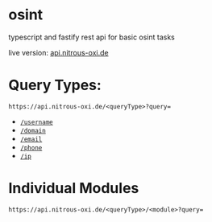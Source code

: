 # osint
typescript and fastify rest api for basic osint tasks

live version: [api.nitrous-oxi.de](https://api.nitrous-oxi.de/)
  
# Query Types:  
  
`https://api.nitrous-oxi.de/<queryType>?query=`  
  
- [`/username`](https://api.nitrous-oxi.de/username)  
- [`/domain`](https://api.nitrous-oxi.de/domain)  
- [`/email`](https://api.nitrous-oxi.de/email)  
- [`/phone`](https://api.nitrous-oxi.de/phone)  
- [`/ip`](https://api.nitrous-oxi.de/ip)  
  
# Individual Modules  
  
`https://api.nitrous-oxi.de/<queryType>/<module>?query=`
 
